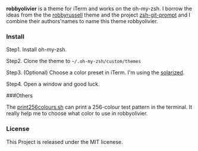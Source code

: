 **robbyolivier** is a theme for iTerm and works on the oh-my-zsh. I borrow the ideas from the the [robbyrussell](https://github.com/robbyrussell/oh-my-zsh/blob/master/themes/robbyrussell.zsh-theme) theme and the project [zsh-git-prompt](https://github.com/olivierverdier/zsh-git-prompt) and I combine their authors'names to name this theme robbyolivier.

### Install

Step1. Install oh-my-zsh.

Step2. Clone the theme to `~/.oh-my-zsh/custom/themes`

Step3. (Optional) Choose a color preset in iTerm. I'm using the [solarized](https://github.com/altercation/solarized/tree/master/iterm2-colors-solarized).

Step4. Open a window and good luck.

###Others

The [print256colours.sh](https://gist.github.com/HaleTom/89ffe32783f89f403bba96bd7bcd1263) can print a 256-colour test pattern in the terminal. It really help me to choose what color to use in robbyolivier.

### License

This Project is released under the MIT licenese.